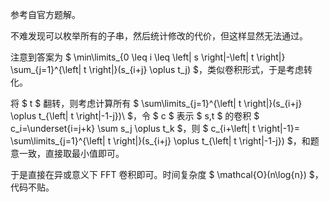 参考自官方题解。

不难发现可以枚举所有的子串，然后统计修改的代价，但这样显然无法通过。

注意到答案为 $ \min\limits_{0 \leq i \leq \left| s \right|-\left| t \right|}  \sum_{j=1}^{\left| t \right|}(s_{i+j} \oplus t_j) $，类似卷积形式，于是考虑转化。

将 $ t $ 翻转，则考虑计算所有 $ \sum\limits_{j=1}^{\left| t \right|}(s_{i+j} \oplus t_{\left| t \right|-1-j})\ $，令 $ c $ 表示 $ s,t $ 的卷积 $ c_i=\underset{i=j+k} \sum s_j \oplus t_k $，则 $ c_{i+\left| t \right|-1}= \sum\limits_{j=1}^{\left| t \right|}(s_{i+j} \oplus t_{\left| t \right|-1-j}) $，和题意一致，直接取最小值即可。

于是直接在异或意义下 FFT 卷积即可。时间复杂度 $ \mathcal{O}(n\log{n}) $，代码不贴。